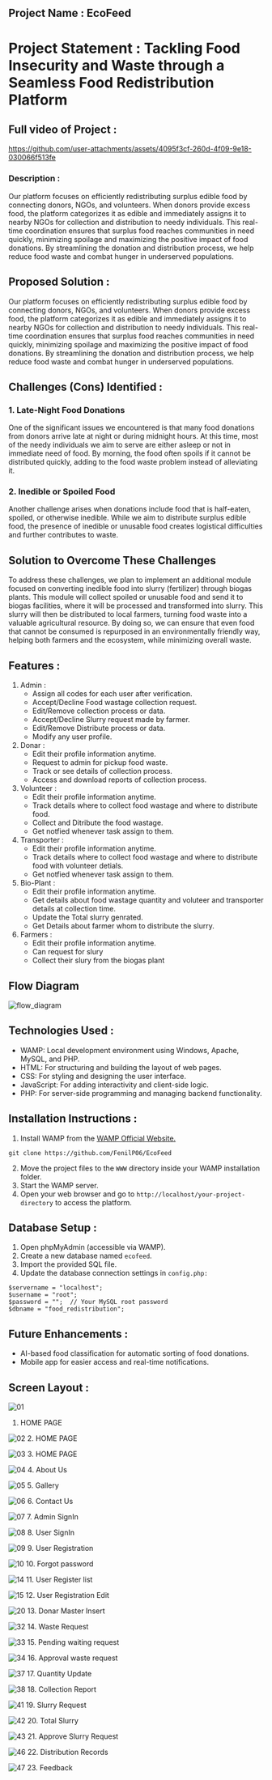## Project Name : EcoFeed


# Project Statement : Tackling Food Insecurity and Waste through a Seamless Food Redistribution Platform

## Full video of Project :

https://github.com/user-attachments/assets/4095f3cf-260d-4f09-9e18-030066f513fe

### Description : 
Our platform focuses on efficiently redistributing surplus edible food by connecting donors, NGOs, and volunteers. When donors provide excess food, the platform categorizes it as edible and immediately assigns it to nearby NGOs for collection and distribution to needy individuals. This real-time coordination ensures that surplus food reaches communities in need quickly, minimizing spoilage and maximizing the positive impact of food donations. By streamlining the donation and distribution process, we help reduce food waste and combat hunger in underserved populations.



## Proposed Solution :
Our platform focuses on efficiently redistributing surplus edible food by connecting donors, NGOs, and volunteers. When donors provide excess food, the platform categorizes it as edible and immediately assigns it to nearby NGOs for collection and distribution to needy individuals. This real-time coordination ensures that surplus food reaches communities in need quickly, minimizing spoilage and maximizing the positive impact of food donations. By streamlining the donation and distribution process, we help reduce food waste and combat hunger in underserved populations.

## Challenges (Cons) Identified :
### 1. Late-Night Food Donations
One of the significant issues we encountered is that many food donations from donors arrive late at night or during midnight hours. At this time, most of the needy individuals we aim to serve are either asleep or not in immediate need of food. By morning, the food often spoils if it cannot be distributed quickly, adding to the food waste problem instead of alleviating it.

### 2. Inedible or Spoiled Food
Another challenge arises when donations include food that is half-eaten, spoiled, or otherwise inedible. While we aim to distribute surplus edible food, the presence of inedible or unusable food creates logistical difficulties and further contributes to waste.

## Solution to Overcome These Challenges
To address these challenges, we plan to implement an additional module focused on converting inedible food into slurry (fertilizer) through biogas plants. This module will collect spoiled or unusable food and send it to biogas facilities, where it will be processed and transformed into slurry. This slurry will then be distributed to local farmers, turning food waste into a valuable agricultural resource. By doing so, we can ensure that even food that cannot be consumed is repurposed in an environmentally friendly way, helping both farmers and the ecosystem, while minimizing overall waste.

## Features :
1. Admin :
   - Assign all codes for each user after verification.
   - Accept/Decline Food wastage collection request.
   - Edit/Remove collection process or data.
   - Accept/Decline Slurry request made by farmer.
   - Edit/Remove Distribute process or data.
   - Modify any user profile.
2. Donar :
   - Edit their profile information anytime.
   - Request to admin for pickup food waste.
   - Track or see details of collection process.
   - Access and download reports of collection process.
3. Volunteer :
   - Edit their profile information anytime.
   - Track details where to collect food wastage and where to distribute food.
   - Collect and Ditribute the food wastage.
   - Get notfied whenever task assign to them.
4. Transporter :
   - Edit their profile information anytime.
   - Track details where to collect food wastage and where to distribute food with volunteer detials.
   - Get notfied whenever task assign to them.
5. Bio-Plant :
   - Edit their profile information anytime.
   - Get details about food wastage quantity and voluteer and transporter details at collection time.
   - Update the Total slurry genrated.
   - Get Details about farmer whom to distribute the slurry.
6. Farmers :
   - Edit their profile information anytime.
   - Can request for slury
   - Collect their slury from the biogas plant

## Flow Diagram
![flow_diagram](https://github.com/user-attachments/assets/f142d0d1-d119-4fed-9063-edbadb7b00a3)

## Technologies Used :

- WAMP: Local development environment using Windows, Apache, MySQL, and PHP.
- HTML: For structuring and building the layout of web pages.
- CSS: For styling and designing the user interface.
- JavaScript: For adding interactivity and client-side logic.
- PHP: For server-side programming and managing backend functionality.

## Installation Instructions :

1. Install WAMP from the [WAMP Official Website.](https://www.wampserver.com/)
```
git clone https://github.com/FenilP06/EcoFeed
```
2. Move the project files to the ```WWW``` directory inside your WAMP installation folder.
3. Start the WAMP server.
4. Open your web browser and go to ```http://localhost/your-project-directory``` to access the platform.

## Database Setup :
1. Open phpMyAdmin (accessible via WAMP).
2. Create a new database named ```ecofeed```.
3. Import the provided SQL file.
4. Update the database connection settings in ```config.php:```
```
$servername = "localhost";
$username = "root";
$password = "";  // Your MySQL root password
$dbname = "food_redistribution";
```
## Future Enhancements :
  - AI-based food classification for automatic sorting of food donations.
  - Mobile app for easier access and real-time notifications.
    
## Screen Layout :

![01](https://github.com/user-attachments/assets/e0935e4d-f7d3-404e-ba7f-36c978f093fb)
  1. HOME PAGE

![02](https://github.com/user-attachments/assets/15a8b09a-4519-43b9-8f5a-7aba93e9b029)
  2. HOME PAGE

  
![03](https://github.com/user-attachments/assets/939d4915-72e9-42ab-9c84-34d908666e56)
  3. HOME PAGE


![04](https://github.com/user-attachments/assets/f1121f96-645e-420f-b7f8-c839c05f3363)
  4. About Us


![05](https://github.com/user-attachments/assets/65f0f5cd-9cef-4b22-8d9d-c619cc335571)
  5. Gallery


![06](https://github.com/user-attachments/assets/b334217b-0a91-42ba-b661-113b7372c2cd)
  6. Contact Us


![07](https://github.com/user-attachments/assets/13adcd6e-5907-486c-bfd5-7ead5e549a28)
  7. Admin SignIn


![08](https://github.com/user-attachments/assets/43a9e0d1-bfc4-43c1-a62e-c237b651bca7)
  8. User SignIn

  
![09](https://github.com/user-attachments/assets/819c0aaf-e5b6-4836-baef-87a50da7c992)
  9. User Registration

 
![10](https://github.com/user-attachments/assets/f70a4f56-db78-4c6c-9568-2c8250e71865)
  10. Forgot password


![14](https://github.com/user-attachments/assets/d4a3c289-2b42-4291-80c8-1f22d9b34d58)
  11. User Register list


![15](https://github.com/user-attachments/assets/4193ba20-edb2-44ef-922a-c8fcc70ae6a8)
  12. User Registration Edit


![20](https://github.com/user-attachments/assets/3b1491d2-c46f-4766-8a76-70b8dabcaee9)
  13. Donar Master Insert

 
![32](https://github.com/user-attachments/assets/90ffcef3-b600-4912-957a-2f6d9375167e)
14. Waste Request


![33](https://github.com/user-attachments/assets/180fb288-d27c-40f3-8539-ca85acd8dde7)
  15. Pending waiting request


![34](https://github.com/user-attachments/assets/b1711e4a-3aea-470f-8ae3-cd930d8fb5fc)
  16. Approval waste request

 
![37](https://github.com/user-attachments/assets/a1307657-438c-4ddc-9e0d-81b97fa1fcef)
  17. Quantity Update


![38](https://github.com/user-attachments/assets/bbc37a19-c1b9-4f1c-9f67-2aeba4d8bfac)
  18. Collection Report

 
![41](https://github.com/user-attachments/assets/2f728220-02fa-4327-99a0-be64849ec6e4)
  19. Slurry Request


![42](https://github.com/user-attachments/assets/558113d2-3ee9-483a-89af-ad17d7ad0b2d)
  20. Total Slurry


![43](https://github.com/user-attachments/assets/f76fa301-2b78-4ddf-8111-d7c47c549e6c)
  21. Approve Slurry Request


![46](https://github.com/user-attachments/assets/c1be4bd7-c357-4647-90f8-5a11dee266f3)
  22. Distribution Records

 
![47](https://github.com/user-attachments/assets/795446c2-7650-4d2a-a708-6ab52760012d)
  23. Feedback



